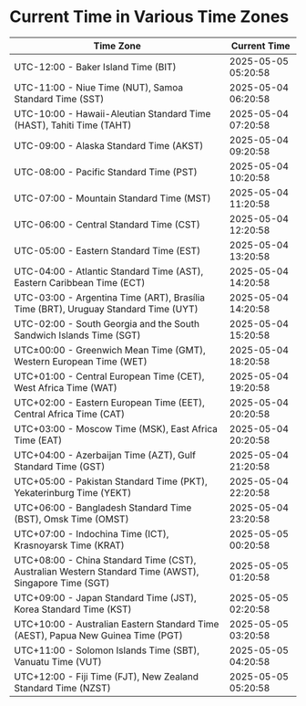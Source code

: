 # Current Time in Various Time Zones

| Time Zone | Current Time |
|-----------|--------------|
| UTC-12:00 - Baker Island Time (BIT) | 2025-05-05 05:20:58 |
| UTC-11:00 - Niue Time (NUT), Samoa Standard Time (SST) | 2025-05-04 06:20:58 |
| UTC-10:00 - Hawaii-Aleutian Standard Time (HAST), Tahiti Time (TAHT) | 2025-05-04 07:20:58 |
| UTC-09:00 - Alaska Standard Time (AKST) | 2025-05-04 09:20:58 |
| UTC-08:00 - Pacific Standard Time (PST) | 2025-05-04 10:20:58 |
| UTC-07:00 - Mountain Standard Time (MST) | 2025-05-04 11:20:58 |
| UTC-06:00 - Central Standard Time (CST) | 2025-05-04 12:20:58 |
| UTC-05:00 - Eastern Standard Time (EST) | 2025-05-04 13:20:58 |
| UTC-04:00 - Atlantic Standard Time (AST), Eastern Caribbean Time (ECT) | 2025-05-04 14:20:58 |
| UTC-03:00 - Argentina Time (ART), Brasília Time (BRT), Uruguay Standard Time (UYT) | 2025-05-04 14:20:58 |
| UTC-02:00 - South Georgia and the South Sandwich Islands Time (SGT) | 2025-05-04 15:20:58 |
| UTC±00:00 - Greenwich Mean Time (GMT), Western European Time (WET) | 2025-05-04 18:20:58 |
| UTC+01:00 - Central European Time (CET), West Africa Time (WAT) | 2025-05-04 19:20:58 |
| UTC+02:00 - Eastern European Time (EET), Central Africa Time (CAT) | 2025-05-04 20:20:58 |
| UTC+03:00 - Moscow Time (MSK), East Africa Time (EAT) | 2025-05-04 20:20:58 |
| UTC+04:00 - Azerbaijan Time (AZT), Gulf Standard Time (GST) | 2025-05-04 21:20:58 |
| UTC+05:00 - Pakistan Standard Time (PKT), Yekaterinburg Time (YEKT) | 2025-05-04 22:20:58 |
| UTC+06:00 - Bangladesh Standard Time (BST), Omsk Time (OMST) | 2025-05-04 23:20:58 |
| UTC+07:00 - Indochina Time (ICT), Krasnoyarsk Time (KRAT) | 2025-05-05 00:20:58 |
| UTC+08:00 - China Standard Time (CST), Australian Western Standard Time (AWST), Singapore Time (SGT) | 2025-05-05 01:20:58 |
| UTC+09:00 - Japan Standard Time (JST), Korea Standard Time (KST) | 2025-05-05 02:20:58 |
| UTC+10:00 - Australian Eastern Standard Time (AEST), Papua New Guinea Time (PGT) | 2025-05-05 03:20:58 |
| UTC+11:00 - Solomon Islands Time (SBT), Vanuatu Time (VUT) | 2025-05-05 04:20:58 |
| UTC+12:00 - Fiji Time (FJT), New Zealand Standard Time (NZST) | 2025-05-05 05:20:58 |

